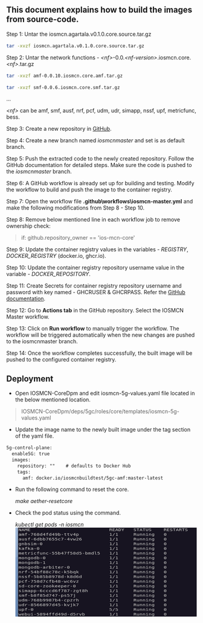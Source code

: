 ## This document explains how to build the images from source-code.

Step 1: Untar the iosmcn.agartala.v0.1.0.core.source.tar.gz

```sh
tar -xvzf iosmcn.agartala.v0.1.0.core.source.tar.gz

```

Step 2: Untar the network functions -  *\<nf>*-0.0.*\<nf-version>*.iosmcn.core.*\<nf>*.tar.gz

```sh
tar -xvzf amf-0.0.10.iosmcn.core.amf.tar.gz

```

```sh
tar -xvzf smf-0.0.6.iosmcn.core.smf.tar.gz

```
...

*\<nf>* can be amf, smf, ausf, nrf, pcf, udm, udr, simapp, nssf, upf, metricfunc, bess.

Step 3: Create a new repository in [GitHub](https://github.com/new).

Step 4: Create a new branch named _iosmcnmaster_ and set is as default branch.

Step 5: Push the extracted code to the newly created repository. Follow the GitHub documentation for detailed steps. Make sure the code is pushed to the _iosmcnmaster_ branch.

Step 6: A GitHub workflow is already set up for building and testing. Modify the workflow to build and push the image to the container registry.

Step 7: Open the workflow file **\.github\workflows\iosmcn-master.yml** and make the following modifications from Step 8 - Step 10.

Step 8: Remove below mentioned line in each workflow job to remove ownership check:
> if: github.repository_owner == 'ios-mcn-core'

Step 9: Update the container registry values in the variables - *REGISTRY*, *DOCKER_REGISTRY* (docker.io, ghcr.io).

Step 10: Update the container registry repository username value in the variable - *DOCKER_REPOSITORY*.

Step 11: Create Secrets for container registry repository username and password with key named - GHCRUSER & GHCRPASS. Refer the [GitHub documentation](https://docs.github.com/en/actions/security-for-github-actions/security-guides/using-secrets-in-github-actions).

Step 12: Go to **Actions tab** in the GitHub repository. Select the IOSMCN Master workflow.

Step 13: Click on **Run workflow** to manually trigger the workflow. The workflow will be triggered automatically when the new changes are pushed to the iosmcnmaster branch.

Step 14: Once the workflow completes successfully, the built image will be pushed to the configured container registry.
## Deployment

- Open IOSMCN-CoreDpm and edit iosmcn-5g-values.yaml file located in the below mentioned location.

>IOSMCN-CoreDpm/deps/5gc/roles/core/templates/iosmcn-5g-values.yaml

- Update the image name to the newly built image under the tag section of the yaml file.

```
5g-control-plane:
  enable5G: true
  images:
    repository: ""    # defaults to Docker Hub
    tags:
      amf: docker.io/iosmcnbuildtest/5gc-amf:master-latest

```

- Run the following command to reset the core.

    _make aether-resetcore_

- Check the pod status using the command.

    _kubectl get pods -n iosmcn_
![Figure 13: pods status](../../CORE/documentation/images/devel/fig1-pod-stats.png)